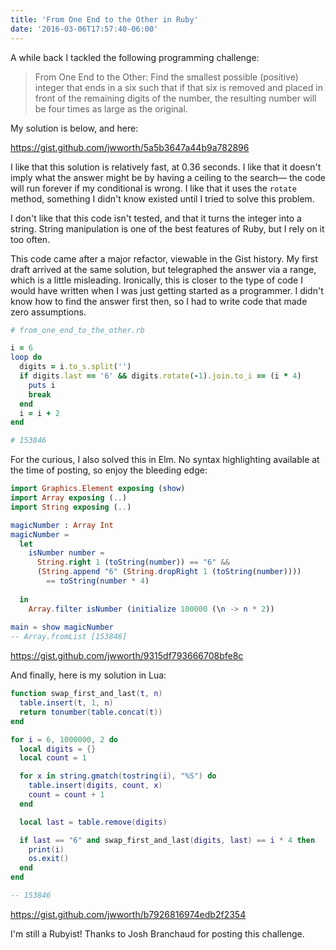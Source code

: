 ```yaml
---
title: 'From One End to the Other in Ruby'
date: '2016-03-06T17:57:40-06:00'
---
```


A while back I tackled the following programming challenge:

> From One End to the Other: Find the smallest possible
> (positive) integer that ends in a six such that if that six is removed and
> placed in front of the remaining digits of the number, the resulting number
> will be four times as large as the original.

My solution is below, and here:

https://gist.github.com/jwworth/5a5b3647a44b9a782896

I like that this solution is relatively fast, at 0.36 seconds. I like that it doesn't imply what the answer might be by having a ceiling to the search— the code will run forever if my conditional is wrong. I like that it uses the `rotate` method, something I didn't know existed until I tried to solve this problem.

I don't like that this code isn't tested, and that it turns the integer into a string. String manipulation is one of the best features of Ruby, but I rely on it too often.

This code came after a major refactor, viewable in the Gist history. My first draft arrived at the same solution, but telegraphed the answer via a range, which is a little misleading. Ironically, this is closer to the type of code I would have written when I was just getting started as a programmer. I didn't know how to find the answer first then, so I had to write code that made zero assumptions.

```ruby
# from_one_end_to_the_other.rb

i = 6
loop do
  digits = i.to_s.split('')
  if digits.last == '6' && digits.rotate(-1).join.to_i == (i * 4)
    puts i
    break
  end
  i = i + 2
end

# 153846
```

For the curious, I also solved this in Elm. No syntax highlighting available at the time of posting, so enjoy the bleeding edge:

```elm
import Graphics.Element exposing (show)
import Array exposing (..)
import String exposing (..)

magicNumber : Array Int
magicNumber =
  let
    isNumber number =  
      String.right 1 (toString(number)) == "6" &&
      (String.append "6" (String.dropRight 1 (toString(number))))
        == toString(number * 4)
        
  in
    Array.filter isNumber (initialize 100000 (\n -> n * 2))
  
main = show magicNumber
-- Array.fromList [153846]
```
https://gist.github.com/jwworth/9315df793666708bfe8c

And finally, here is my solution in Lua:

```lua
function swap_first_and_last(t, n)
  table.insert(t, 1, n)
  return tonumber(table.concat(t))
end

for i = 6, 1000000, 2 do
  local digits = {}
  local count = 1

  for x in string.gmatch(tostring(i), "%S") do
    table.insert(digits, count, x)
    count = count + 1
  end

  local last = table.remove(digits)

  if last == "6" and swap_first_and_last(digits, last) == i * 4 then
    print(i)
    os.exit()
  end
end

-- 153846
```
https://gist.github.com/jwworth/b7926816974edb2f2354

I'm still a Rubyist! Thanks to Josh Branchaud for posting this challenge.